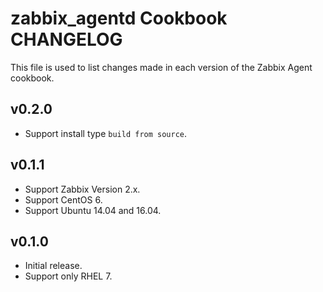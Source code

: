# zabbix_agentd Cookbook CHANGELOG

This file is used to list changes made in each version of the Zabbix Agent cookbook.

## v0.2.0

- Support install type `build from source`.

## v0.1.1
- Support Zabbix Version 2.x.
- Support CentOS 6.
- Support Ubuntu 14.04 and 16.04.

## v0.1.0
- Initial release.
- Support only RHEL 7.
